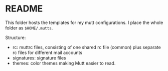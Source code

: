 # README

This folder hosts the templates for my mutt configurations. I place the whole folder as `$HOME/.mutts`. 

Structure:

* rc: muttrc files, consisting of one shared rc file (common) plus separate rc files for different mail accounts
* signatures: signature files
* themes: color themes making Mutt easier to read. 
